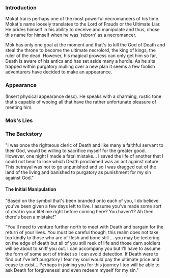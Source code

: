 ### Introduction
Mokat Irai is perhaps one of the most powerful necromancers of his time. Mokat's name loosely translates to the Lord of Frauds or the Ultimate Liar. He prides himself in his ability to deceive and manipulate and thus, chose this name for himself when he was 'reborn' as a necromancer. 

Mok has only one goal at the moment and that's to kill the God of Death and steal the throne to become the ultimate necrolord, the king of kings, the ruler of the dead. However, his magical prowess can only get him so far, Death is aware of his antics and has set aside many a hurdle. As he sits trapped within purgatory mulling over a new plan it seems a few foolish adventurers have decided to make an appearance.

### Appearance
(Insert physical appearance desc). He speaks with a charming, rustic tone that's capable of wooing all that have the rather unfortunate pleasure of meeting him. 

### Mok's Lies
### The Backstory
"I was once the righteous cleric of Death and like many a faithful servant to their God, would be willing to sacrifice myself for the greater good. However, one night I made a fatal mistake... I saved the life of another that I could not bear to lose which Death proclaimed was an act against nature. This betrayal was not to go unpunished and so I was dragged out of the land of the living and banished to purgatory as punishment for my sin against God."

#### The Initial Manipulation
"Based on the symbol that's been branded onto each of you, I do believe you've been given a few days left to live. I assume you've made some sort of deal in your lifetime right before coming here? You haven't? Ah then there's been a mistake!"

"You'll need to venture further north to meet with Death and bargain for the return of your lives. You must be careful though, this realm does not take too kindly to those who are of flesh and bone still ... you may be teetering on the edge of death but all of you still reek of life and those darn soldiers will be about to sniff you out. I can accompany you but I'll have to assume the form of some sort of trinket so I can avoid detection. If Death were to find out I've left purgatory I fear my soul would pay the ultimate price and cease to exist... Perhaps in joining you for this journey I too will be able to ask Death for forgiveness! and even redeem myself for my sin."


